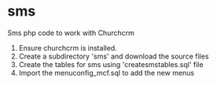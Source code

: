 # sms
Sms php code to work with Churchcrm

1. Ensure churchcrm is installed.
2. Create a subdirectory 'sms' and download the source files
3. Create the tables for sms using 'createsmstables.sql' file
4. Import the menuconfig_mcf.sql to add the new menus
